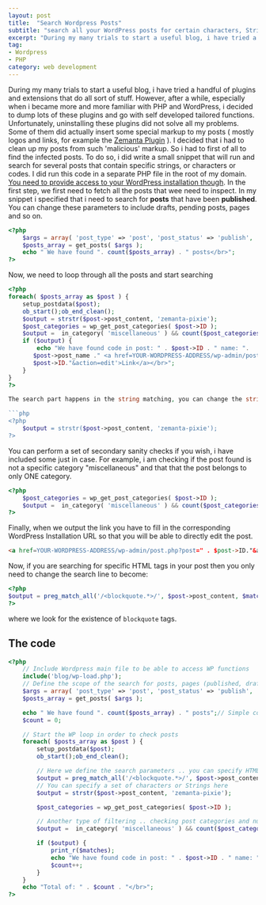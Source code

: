 ```yaml
---
layout: post
title:  "Search Wordpress Posts"
subtitle: "search all your WordPress posts for certain characters, Strings or Codes ?"
excerpt: "During my many trials to start a useful blog, i have tried a handful of plugins and extensions that do all sort of stuff. However, after a while, especially when i became more and more familiar with PHP and WordPress, i decided to dump lots of these plugins and go with self developed tailored functions"
tag:
- Wordpress
- PHP
category: web development
---
```

During my many trials to start a useful blog, i have tried a handful of plugins and extensions that do all sort of stuff. However, after a while, especially when i became more and more familiar with PHP and WordPress, i decided to dump lots of these plugins and go with self developed tailored functions. Unfortunately, uninstalling these plugins did not solve all my problems. Some of them did actually insert some special markup to my posts ( mostly logos and links, for example the [Zemanta Plugin](http://wordpress.org/plugins/zemanta/) ). I decided that i had to clean up my posts from such 'malicious' markup. So i had to first of all to find the infected posts. To do so, i did write a small snippet that will run and search for several posts that contain specific strings, or characters or codes. I did run this code in a separate PHP file in the root of my domain. [You need to provide access to your WordPress installation though](http://wordpress.stackexchange.com/questions/47049/what-is-the-correct-way-to-use-wordpress-functions-outside-wordpress-files). In the first step, we first need to fetch all the posts that wee need to inspect. In my snippet i specified that i need to search for **posts** that have been **published**. You can change these parameters to include drafts, pending posts, pages and so on.

```php
<?php
    $args = array( 'post_type' => 'post', 'post_status' => 'publish', 'posts_per_page' => -1);
    $posts_array = get_posts( $args );
    echo " We have found ". count($posts_array) . " posts</br>";
?>
```

Now, we need to loop through all the posts and start searching

```php
<?php
foreach( $posts_array as $post ) {
    setup_postdata($post);
    ob_start();ob_end_clean();
    $output = strstr($post->post_content, 'zemanta-pixie');
    $post_categories = wp_get_post_categories( $post->ID );
    $output =  in_category( 'miscellaneous' ) && count($post_categories) == 1;
    if ($output) {
        echo "We have found code in post: " . $post->ID . " name: ".
       $post->post_name ." <a href=YOUR-WORDPRESS-ADDRESS/wp-admin/post.php?post=" .
       $post->ID."&action=edit'>Link</a></br>";
    }
}
?>

The search part happens in the string matching, you can change the string to whatever you want to look for:

```php
<?php
    $output = strstr($post->post_content, 'zemanta-pixie');
?>
```

You can perform a set of secondary sanity checks if you wish, i have included some just in case. For example, i am checking if the post found is not a specific category "miscellaneous" and that that the post belongs to only ONE category.

```php
<?php
    $post_categories = wp_get_post_categories( $post->ID );
    $output =  in_category( 'miscellaneous' ) && count($post_categories) == 1;
?>
```

Finally, when we output the link you have to fill in the corresponding WordPress Installation URL so that you will be able to directly edit the post.

```html
<a href=YOUR-WORDPRESS-ADDRESS/wp-admin/post.php?post=" . $post->ID."&action=edit'>Link</a>
```

Now, if you are searching for specific HTML tags in your post then you only need to change the search line to become:

```php
<?php
$output = preg_match_all('/<blockquote.*>/', $post->post_content, $matches);
?>
```

where we look for the existence of `blockquote` tags.

## The code

```php
<?php
    // Include Wordpress main file to be able to access WP functions
    include('blog/wp-load.php');
    // Define the scope of the search for posts, pages (published, drafts ... )
    $args = array( 'post_type' => 'post', 'post_status' => 'publish', 'posts_per_page' => -1);
    $posts_array = get_posts( $args );

    echo " We have found ". count($posts_array) . " posts";// Simple counter to check the number of "infected" posts
    $count = 0;

    // Start the WP loop in order to check posts
    foreach( $posts_array as $post ) {
        setup_postdata($post);
        ob_start();ob_end_clean();

        // Here we define the search parameters .. you can specify HTML tags here
        $output = preg_match_all('/<blockquote.*>/', $post->post_content, $matches);
        // You can specify a set of characters or Strings here
        $output = strstr($post->post_content, 'zemanta-pixie');

        $post_categories = wp_get_post_categories( $post->ID );

        // Another type of filtering .. checking post categories and number of posts
        $output =  in_category( 'miscellaneous' ) && count($post_categories) == 1;

        if ($output) {
            print_r($matches);
            echo "We have found code in post: " . $post->ID . " name: ". $post->post_name ." <a href='http://ahmadassaf.com/blog/wp-admin/post.php?post=" . $post->ID."&action=edit'>Link</a></br>";
            $count++;
        }
    }
    echo "Total of: " . $count . "</br>";
?>
```